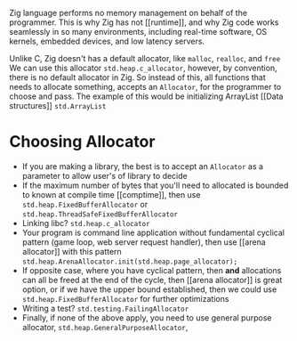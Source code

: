 Zig language performs no memory management on behalf of the programmer.
This is why Zig has not [[runtime]], and why Zig code works seamlessly in so many environments, including real-time software, OS kernels, embedded devices, and low latency servers.

Unlike C, Zig doesn't has a default allocator, like `malloc`, `realloc`, and `free`
We can use this allocator `std.heap.c_allocator`, however, by convention, there is no default allocator in Zig. So instead of this, all functions that needs to allocate something, accepts an `Allocator`, for the programmer to choose and pass.
The example of this would be initializing ArrayList [[Data structures]] `std.ArrayList`

# Choosing Allocator
- If you are making a library, the best is to accept an `Allocator` as a parameter to allow user's of library to decide
- If the maximum number of bytes that you'll need to allocated is bounded to known at compile time [[comptime]], then use `std.heap.FixedBufferAllocator` or `std.heap.ThreadSafeFixedBufferAllocator`
- Linking libc? `std.heap.c_allocator`
- Your program is command line application without fundamental cyclical pattern (game loop, web server request handler), then use [[arena allocator]] with this pattern `std.heap.ArenaAllocator.init(std.heap.page_allocator);`
- If opposite case, where you have cyclical pattern, then **and** allocations can all be freed at the end of the cycle, then [[arena allocator]] is great option, or if we have the upper bound established, then we could use `std.heap.FixedBufferAllocator` for further optimizations
- Writing a test? `std.testing.FailingAllocator`
- Finally, if none of the above apply, you need to use general purpose allocator, `std.heap.GeneralPurposeAllocator`,
